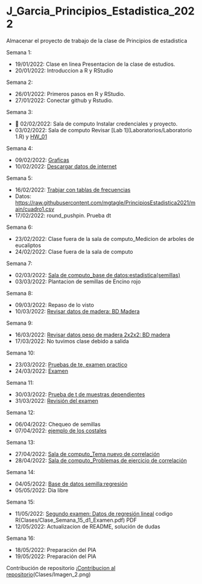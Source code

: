 # J_Garcia_Principios_Estadistica_2022
Almacenar el proyecto de trabajo de la clase de Principios de estadistica

Semana 1:

+ 19/01/2022: Clase en linea Presentacion de la clase de estudios.
+ 20/01/2022: Introduccion a R y RStudio

Semana 2: 

+ 26/01/2022: Primeros pasos en R y RStudio.
+ 27/01/2022: Conectar github y Rstudio.

Semana 3:

+ :dart: 02/02/2022: Sala de computo Instalar credenciales y proyecto.
+ 03/02/2022: Sala de computo Revisar [Lab 1](Laboratorios/Laboratorio 1.R) y [HW_01](Tareas/HW_01.R)

Semana 4:
+ 09/02/2022: [Graficas](Clases/Clase_Semana_4_d1.R) 
+ 10/02/2022: [Descargar datos de internet](Clases/Clase_Semana_4_d2.R)

Semana 5:
+ 16/02/2022: [Trabjar con tablas de frecuencias](Clases/Clase_Semana_5_d1.R)
+ Datos:  https://raw.githubusercontent.com/mgtagle/PrincipiosEstadistica2021/main/cuadro1.csv
+ 17/02/2022: round_pushpin. Prueba dt

Semana 6:
+ 23/02/2022: Clase fuera de la sala de computo_Medicion de arboles de eucaliptos
+ 24/02/2022: Clase fuera de la sala de computo

Semana 7:
+ 02/03/2022: [Sala de computo_base de datos:estadistica(semillas)](Clases/Clase_Semana_7_d1.R)
+ 03/03/2022: Plantacion de semillas de Encino rojo

Semana 8:
+ 09/03/2022: Repaso de lo visto
+ 10/03/2022: [Revisar datos de madera: BD Madera](Clases/Clase_Semana_8_d2.R)

Semana 9:
+ 16/03/2022: [Revisar datos peso de madera 2x2x2: BD madera](Clases/Clase_Semana_9_d1.R)
+ 17/03/2022: No tuvimos clase debido a salida

Semana 10:
+ 23/03/2022: [Pruebas de te, examen practico](Clases/Clase_Semana_10_d1.R)
+ 24/03/2022: [Examen](Clases/Examen_Estadistica.R)

Semana 11:
+ 30/03/2022: [Prueba de t de muestras dependientes](Clases/Clase_Semana_11_d1.R)
+ 31/03/2022: [Revisión del examen](Clases/Clase_Semana_11_d2.R)

Semana 12:
+ 06/04/2022: Chequeo de semillas
+ 07/04/2022: [ejemplo de los costales](Clases/Clase_Semana_12_d2.R)

Semana 13:
+ 27/04/2022: [Sala de computo_Tema nuevo de correlación](Clases/Clase_Semana_13_d1.R)
+ 28/04/2022: [Sala de computo_Problemas de ejercicio de correlación](Clases/Clase_Semana_13_d2.R)

Semana 14:
+ 04/05/2022: [Base de datos semilla:regresión](Clases/Clase_Semana_14_d1_Regresión.R)
+ 05/05/2022: Dia libre

Semana 15:
+ 11/05/2022: [Segundo examen: Datos de regresión lineal](Clases/Clase_Semana_15_d1_Examen.R) codigo R(Clases/Clase_Semana_15_d1_Examen.pdf) PDF
+ 12/05/2022: Actualizacion de README, solución de dudas

Semana 16:
+ 18/05/2022: Preparación del PIA
+ 19/05/2022: Preparación del PIA

Contribución de repositorio
¡[Contribucion al repositorio](Clases/Imagen_1.png)(Clases/Imagen_2.png) 